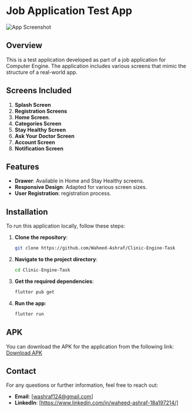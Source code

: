 # Job Application Test App

![App Screenshot](assets/images/ClinicEnginetask.png)

## Overview

This is a test application developed as part of a job application for Computer Engine. The application includes various screens that mimic the structure of a real-world app.

## Screens Included

1. **Splash Screen**
2. **Registration Screens**
3. **Home Screen**.
4. **Categories Screen**
5. **Stay Healthy Screen**
6. **Ask Your Doctor Screen**
7. **Account Screen**
8. **Notification Screen**

## Features

- **Drawer**: Available in Home and Stay Healthy screens.
- **Responsive Design**: Adapted for various screen sizes.
- **User Registration**: registration process.

## Installation

To run this application locally, follow these steps:

1. **Clone the repository**:
    ```bash
    git clone https://github.com/Waheed-Ashraf/Clinic-Engine-Task
    ```
2. **Navigate to the project directory**:
    ```bash
    cd Clinic-Engine-Task
    ```
3. **Get the required dependencies**:
    ```bash
    flutter pub get
    ```
4. **Run the app**:
    ```bash
    flutter run
    ```

## APK

You can download the APK for the application from the following link:
[Download APK](https://drive.google.com/file/d/1vdKXoPlJL8iCs8nOGUl2m2KH9btJDEQI/view?usp=sharing)


## Contact

For any questions or further information, feel free to reach out:

- **Email**: [washraf124@gmail.com]
- **LinkedIn**: [https://www.linkedin.com/in/waheed-ashraf-18a197214/]

